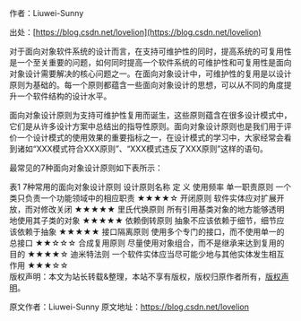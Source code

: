 

  
作者：Liuwei-Sunny

出处：[https://blog.csdn.net/lovelion](https://blog.csdn.net/lovelion)

对于面向对象软件系统的设计而言，在支持可维护性的同时，提高系统的可复用性是一个至关重要的问题，如何同时提高一个软件系统的可维护性和可复用性是面向对象设计需要解决的核心问题之一。在面向对象设计中，可维护性的复用是以设计原则为基础的。每一个原则都蕴含一些面向对象设计的思想，可以从不同的角度提升一个软件结构的设计水平。

面向对象设计原则为支持可维护性复用而诞生，这些原则蕴含在很多设计模式中，它们是从许多设计方案中总结出的指导性原则。面向对象设计原则也是我们用于评价一个设计模式的使用效果的重要指标之一，在设计模式的学习中，大家经常会看到诸如“XXX模式符合XXX原则”、“XXX模式违反了XXX原则”这样的语句。

最常见的7种面向对象设计原则如下表所示：

表1 7种常用的面向对象设计原则
设计原则名称 定 义 使用频率 单一职责原则 一个类只负责一个功能领域中的相应职责 ★★★★☆ 开闭原则 软件实体应对扩展开放，而对修改关闭 ★★★★★ 里氏代换原则 所有引用基类对象的地方能够透明地使用其子类的对象 ★★★★★ 依赖倒转原则 抽象不应该依赖于细节，细节应该依赖于抽象 ★★★★★ 接口隔离原则 使用多个专门的接口，而不使用单一的总接口 ★★☆☆☆ 合成复用原则 尽量使用对象组合，而不是继承来达到复用的目的 ★★★★☆ 迪米特法则 一个软件实体应当尽可能少地与其他实体发生相互作用 ★★★☆☆  
版权声明：本文为站长转载&整理，本站不享有版权，版权归原作者所有，[版权声明](https://gitee.com/hezhiyuan007/java-notes/raw/master/disclaimer.md)。




原文作者：Liuwei-Sunny 原文地址：https://blog.csdn.net/lovelion